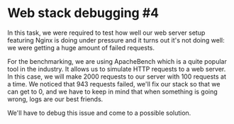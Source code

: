 # Web stack debugging #4

In this task, we were required to test how well our web server setup featuring Nginx is doing under pressure and it turns out it's not doing well: we were getting a huge amount of failed requests.

For the benchmarking, we are using ApacheBench which is a quite popular tool in the industry. It allows us to simulate HTTP requests to a web server. In this case, we will make 2000 requests to our server with 100 requests at a time. We noticed that 943 requests failed, we'll fix our stack so that we can get to 0, and we have to keep in mind that when something is going wrong, logs are our best friends.

We'll have to debug this issue and come to a possible solution.
